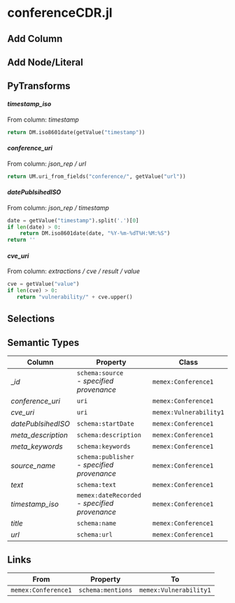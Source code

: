 # conferenceCDR.jl

## Add Column

## Add Node/Literal

## PyTransforms
#### _timestamp_iso_
From column: _timestamp_
``` python
return DM.iso8601date(getValue("timestamp"))
```

#### _conference_uri_
From column: _json_rep / url_
``` python
return UM.uri_from_fields("conference/", getValue("url"))
```

#### _datePublsihedISO_
From column: _json_rep / timestamp_
``` python
date = getValue("timestamp").split('.')[0]
if len(date) > 0:
    return DM.iso8601date(date, "%Y-%m-%dT%H:%M:%S")
return ''
```

#### _cve_uri_
From column: _extractions / cve / result / value_
``` python
cve = getValue("value")
if len(cve) > 0:
   return "vulnerability/" + cve.upper()
```


## Selections

## Semantic Types
| Column | Property | Class |
|  ----- | -------- | ----- |
| __id_ | `schema:source`<BR> - _specified provenance_ | `memex:Conference1`|
| _conference_uri_ | `uri` | `memex:Conference1`|
| _cve_uri_ | `uri` | `memex:Vulnerability1`|
| _datePublsihedISO_ | `schema:startDate` | `memex:Conference1`|
| _meta_description_ | `schema:description` | `memex:Conference1`|
| _meta_keywords_ | `schema:keywords` | `memex:Conference1`|
| _source_name_ | `schema:publisher`<BR> - _specified provenance_ | `memex:Conference1`|
| _text_ | `schema:text` | `memex:Conference1`|
| _timestamp_iso_ | `memex:dateRecorded`<BR> - _specified provenance_ | `memex:Conference1`|
| _title_ | `schema:name` | `memex:Conference1`|
| _url_ | `schema:url` | `memex:Conference1`|


## Links
| From | Property | To |
|  --- | -------- | ---|
| `memex:Conference1` | `schema:mentions` | `memex:Vulnerability1`|
